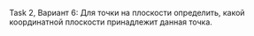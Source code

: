 Task 2, Вариант 6: Для точки на плоскости определить, какой координатной плоскости принадлежит данная точка.

